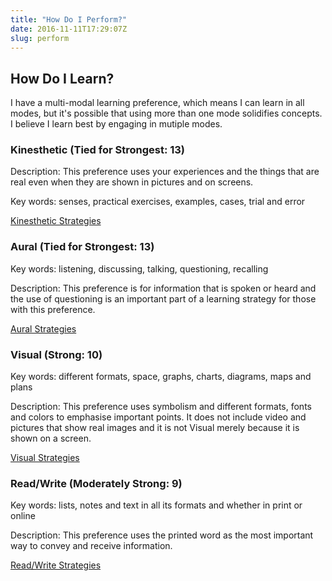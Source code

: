 ```yaml
---
title: "How Do I Perform?"
date: 2016-11-11T17:29:07Z
slug: perform
---
```


## How Do I Learn?

I have a multi-modal learning preference, which means I can learn in all modes, but it's possible that using more than one mode solidifies concepts. I believe I learn best by engaging in mutiple modes.

### Kinesthetic (Tied for Strongest: 13)

Description: This preference uses your experiences and the things that are real even when they are shown in pictures and on screens.

Key words: senses, practical exercises, examples, cases, trial and error

[Kinesthetic Strategies](http://vark-learn.com/strategies/kinesthetic-strategies/)

### Aural (Tied for Strongest: 13)

Key words: listening, discussing, talking, questioning, recalling

Description: This preference is for information that is spoken or heard and the use of questioning is an important part of a learning strategy for those with this preference.

[Aural Strategies](http://vark-learn.com/strategies/aural-strategies/)

### Visual (Strong: 10)

Key words: different formats, space, graphs, charts, diagrams, maps and plans

Description: This preference uses symbolism and different formats, fonts and colors to emphasise important points. It does not include video and pictures that show real images and it is not Visual merely because it is shown on a screen.

[Visual Strategies](http://vark-learn.com/strategies/visual-strategies/)

### Read/Write (Moderately Strong: 9)

Key words: lists, notes and text in all its formats and whether in print or online

Description: This preference uses the printed word as the most important way to convey and receive information.

[Read/Write Strategies](http://vark-learn.com/strategies/readwrite-strategies/)
